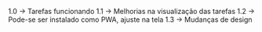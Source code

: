 1.0 -> Tarefas funcionando
1.1 -> Melhorias na visualização das tarefas
1.2 -> Pode-se ser instalado como PWA, ajuste na tela
1.3 -> Mudanças de design
